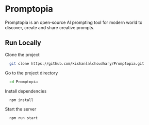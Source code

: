 # Promptopia

Promptopia is an open-source AI prompting tool for modern world to discover, create and share creative prompts.

## Run Locally

Clone the project

```bash
  git clone https://github.com/kishanlalchoudhary/Promptopia.git
```

Go to the project directory

```bash
  cd Promptopia
```

Install dependencies

```bash
  npm install
```

Start the server

```bash
  npm run start
```

